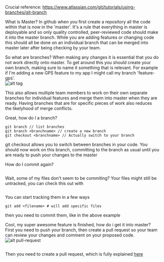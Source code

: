 Crucial reference:
https://www.atlassian.com/git/tutorials/using-branches/git-branch

What is Master?
In github when you first create a repository all the code within that is now in the 'master'. It's a rule that everything in master is deployable and so only quality controlled, peer-reviewed code should make it into the master branch. While you are adding features or changing code this should all be done on an individual branch that can be merged into master later after being checking by your team.

So what are branches?
When making any changes it is essential that you do not work directly onto master. To get around this you should create your own branch, making sure to name it something that is relevant. For example if I'm adding a new GPS feature to my app I might call my branch 'feature-gps'.   
![alt tag](https://www.atlassian.com/git/images/tutorials/collaborating/using-branches/01.svg)

This also allows multiple team members to work on their own separate branches for individual features and merge them into master when they are ready. Having branches that are for specific pieces of work also reduces the likelyhood of merge conflicts.

Great, how do I a branch?
```
git branch // list branches
git branch <branchname> // create a new branch
git checkout <branchname> // Actually switch to your branch
```
git checkout allows you to switch between branches in your code.
You should now work on this branch, committing to the branch as usual until you are ready to push your changes to the master

How do I commit again?
```git commit -m 'A useful commit message'
```

Wait, some of my files don't seem to be commiting?
Your files might still be untracked, you can check this out with
```git status
```

You can start tracking them in a few ways
```git add * #Will add all files in a folder
git add <filename> # will add specific files
```
then you need to commit them, like in the above example

Cool, my super awesome feature is finished, how do i get it into master?
First you need to push your branch, then create a pull request so your team can review your changes and comment on your proposed code.
![alt pull-request](https://www.atlassian.com/git/images/tutorials/collaborating/making-a-pull-request/02.svg)
```git push <branchname>
```
Then you need to create a pull request, which is fully explained <a href=https://yangsu.github.io/pull-request-tutorial/> here </a>
